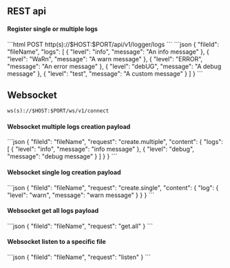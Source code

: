 <h2>REST api</h2>

<h4>Register single or multiple logs</h4>
```html 
POST
http(s)://$HOST:$PORT/api/v1/logger/logs
```
```json
{
  "fileId": "fileName",
  "logs": [
    {
      "level": "info",
      "message": "An info message"
    },
    {
      "level": "WaRn",
      "message": "A warn message"
    },
    {
      "level": "ERROR",
      "message": "An error message"
    },
    {
      "level": "debUG",
      "message": "A debug message"
    },
    {
      "level": "test",
      "message": "A custom message"
    }
  ]
}
```

<h2>Websocket</h2>

```html 
ws(s)://$HOST:$PORT/ws/v1/connect
```

<h4>Websocket multiple logs creation payload</h4>
```json
{
    "fileId": "fileName",
    "request": "create.multiple",
    "content": {
        "logs": [
            {
                "level": "info",
                "message": "info message"
            },
            {
                "level": "debug",
                "message": "debug message"
            }
        ]
    }
}
```

<h4>Websocket single log creation payload</h4>
```json
{
    "fileId": "fileName",
    "request": "create.single",
    "content": {
        "log": {
            "level": "warn",
            "message": "warn message"
        }
    }
}
```

<h4>Websocket get all logs payload</h4>
```json
{
  "fileId": "fileName",
  "request": "get.all"
}
```

<h4>Websocket listen to a specific file</h4>
```json
{
    "fileId": "fileName",
    "request": "listen"
}
```